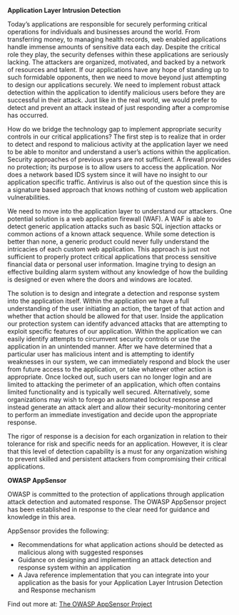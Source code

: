 **Application Layer Intrusion Detection**

Today’s applications are responsible for securely performing critical
operations for individuals and businesses around the world. From
transferring money, to managing health records, web enabled applications
handle immense amounts of sensitive data each day. Despite the critical
role they play, the security defenses within these applications are
seriously lacking. The attackers are organized, motivated, and backed by
a network of resources and talent. If our applications have any hope of
standing up to such formidable opponents, then we need to move beyond
just attempting to design our applications securely. We need to
implement robust attack detection within the application to identify
malicious users before they are successful in their attack. Just like in
the real world, we would prefer to detect and prevent an attack instead
of just responding after a compromise has occurred.

How do we bridge the technology gap to implement appropriate security
controls in our critical applications? The first step is to realize that
in order to detect and respond to malicious activity at the application
layer we need to be able to monitor and understand a user’s actions
within the application. Security approaches of previous years are not
sufficient. A firewall provides no protection; its purpose is to allow
users to access the application. Nor does a network based IDS system
since it will have no insight to our application specific traffic.
Antivirus is also out of the question since this is a signature based
approach that knows nothing of custom web application vulnerabilities.

We need to move into the application layer to understand our attackers.
One potential solution is a web application firewall (WAF). A WAF is
able to detect generic application attacks such as basic SQL injection
attacks or common actions of a known attack sequence. While some
detection is better than none, a generic product could never fully
understand the intricacies of each custom web application. This approach
is just not sufficient to properly protect critical applications that
process sensitive financial data or personal user information. Imagine
trying to design an effective building alarm system without any
knowledge of how the building is designed or even where the doors and
windows are located.

The solution is to design and integrate a detection and response system
into the application itself. Within the application we have a full
understanding of the user initiating an action, the target of that
action and whether that action should be allowed for that user. Inside
the application our protection system can identify advanced attacks that
are attempting to exploit specific features of our application. Within
the application we can easily identify attempts to circumvent security
controls or use the application in an unintended manner. After we have
determined that a particular user has malicious intent and is attempting
to identify weaknesses in our system, we can immediately respond and
block the user from future access to the application, or take whatever
other action is appropriate. Once locked out, such users can no longer
login and are limited to attacking the perimeter of an application,
which often contains limited functionality and is typically well
secured. Alternatively, some organizations may wish to forego an
automated lockout response and instead generate an attack alert and
allow their security-monitoring center to perform an immediate
investigation and decide upon the appropriate response.

The rigor of response is a decision for each organization in relation to
their tolerance for risk and specific needs for an application. However,
it is clear that this level of detection capability is a must for any
organization wishing to prevent skilled and persistent attackers from
compromising their critical applications.

**OWASP AppSensor**

OWASP is committed to the protection of applications through application
attack detection and automated response. The OWASP AppSensor project has
been established in response to the clear need for guidance and
knowledge in this area.

AppSensor provides the following:

  - Recommendations for what application actions should be detected as
    malicious along with suggested responses
  - Guidance on designing and implementing an attack detection and
    response system within an application
  - A Java reference implementation that you can integrate into your
    application as the basis for your Application Layer Intrusion
    Detection and Response mechanism

Find out more at: [The OWASP AppSensor
Project](:Category:OWASP_AppSensor_Project "wikilink")